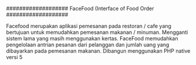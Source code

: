 ###################
FaceFood (Interface of Food Order
###################

Facefood merupakan aplikasi pemesanan pada restoran / cafe yang bertujuan untuk memudahkan pemesanan makanan / minuman.
Mengganti sistem lama yang masih menggunakan kertas.
FaceFood memudahkan pengelolaan antrian pesanan dari pelanggan dan jumlah uang yang dibayarkan pada pemesanan makanan.
Dibangun menggunakan PHP native versi 5
